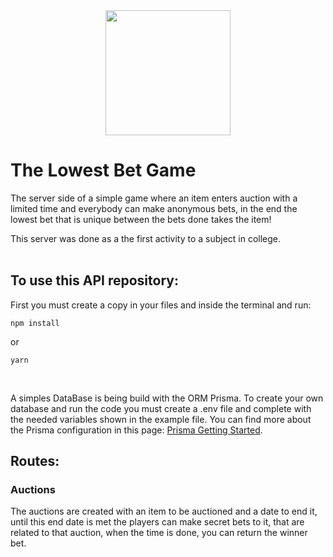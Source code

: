 <div style="text-align: center;">
<img src="https://user-images.githubusercontent.com/38626385/169737003-c9f8626e-6a67-49a2-8bbf-b5eedf2ea422.gif" width=200>
</div>

# The Lowest Bet Game

The server side of a simple game where an item enters auction with a limited time and everybody can make anonymous bets, in the end the lowest bet
that is unique between the bets done takes the item!

This server was done as a the first activity to a subject in college.
</br></br>

## To use this API repository:

First you must create a copy in your files and inside the terminal and run:
```
npm install
```

or

```
yarn
```

</br>

A simples DataBase is being build with the ORM Prisma. To create your own database and run the code you must create a .env file and complete with the needed variables shown in the example file. You can find more about the Prisma configuration in this page: [Prisma Getting Started](https://www.prisma.io/docs/getting-started/setup-prisma/start-from-scratch/relational-databases/connect-your-database-typescript-postgres).


## Routes:

### Auctions

The auctions are created with an item to be auctioned and a date to end it, until this end date is met the players can make secret bets to it, that are related to that auction, when the time is done, you can return the winner bet.


